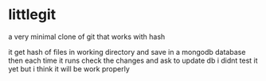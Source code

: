# littlegit
a very minimal clone of git that works with hash

it get hash of files in working directory and save in a mongodb database then each time it runs check the changes and ask to update db
i didnt test it yet but i think it will be work properly
